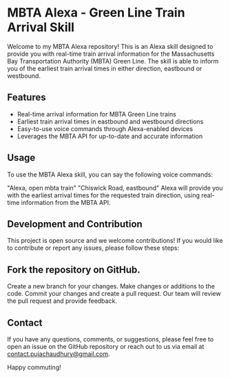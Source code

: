 # MBTA Alexa - Green Line Train Arrival Skill

Welcome to my MBTA Alexa repository! This is an Alexa skill designed to provide you with real-time train arrival information for the Massachusetts Bay Transportation Authority (MBTA) Green Line. The skill is able to inform you of the earliest train arrival times in either direction, eastbound or westbound.


## Features
- Real-time arrival information for MBTA Green Line trains
- Earliest train arrival times in eastbound and westbound directions
- Easy-to-use voice commands through Alexa-enabled devices
- Leverages the MBTA API for up-to-date and accurate information


## Usage
To use the MBTA Alexa skill, you can say the following voice commands:

"Alexa, open mbta train"
"Chiswick Road, eastbound"
Alexa will provide you with the earliest arrival times for the requested train direction, using real-time information from the MBTA API.

## Development and Contribution
This project is open source and we welcome contributions! If you would like to contribute or report any issues, please follow these steps:

## Fork the repository on GitHub.
Create a new branch for your changes.
Make changes or additions to the code.
Commit your changes and create a pull request.
Our team will review the pull request and provide feedback.

## Contact
If you have any questions, comments, or suggestions, please feel free to open an issue on the GitHub repository or reach out to us via email at contact.pujachaudhury@gmail.com.

Happy commuting!
